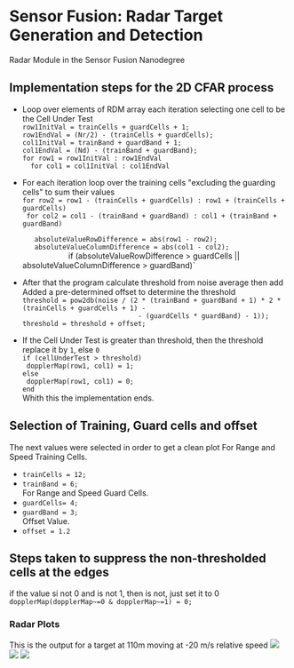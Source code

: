 # Sensor Fusion: Radar Target Generation and Detection
Radar Module in the Sensor Fusion Nanodegree

## Implementation steps for the 2D CFAR process
* Loop over elements of RDM array each iteration selecting one cell to be the Cell Under Test<br>
`row1InitVal = trainCells + guardCells + 1;      `<br>
`row1EndVal = (Nr/2) - (trainCells + guardCells);`<br>
`col1InitVal = trainBand + guardBand + 1;        `<br>
`col1EndVal = (Nd) - (trainBand + guardBand);    `<br>
`for row1 = row1InitVal : row1EndVal`<br>
`  for col1 = col1InitVal : col1EndVal`

* For each iteration loop over the training cells "excluding the guarding cells" to sum their values<br>
`for row2 = row1 - (trainCells + guardCells) : row1 + (trainCells + guardCells)              `<br>
`  for col2 = col1 - (trainBand + guardBand) : col1 + (trainBand + guardBand)                `<br>
`          `<br>
`   absoluteValueRowDifference = abs(row1 - row2);`<br>
`   absoluteValueColumnDifference = abs(col1 - col2);`<br>
`          
`    if (absoluteValueRowDifference > guardCells || absoluteValueColumnDifference > guardBand)`

* After that the program calculate threshold from noise average then add Added a pre-determined offset to determine the threshold<br>
`threshold = pow2db(noise / (2 * (trainBand + guardBand + 1) * 2 * (trainCells + guardCells + 1) - `<br>
`                              - (guardCells * guardBand) - 1));                                   `<br>
`threshold = threshold + offset;                                                                   `

* If the Cell Under Test is greater than threshold, then the threshold replace it by `1`, else `0` <br>
`if (cellUnderTest > threshold)`<br>
`  dopplerMap(row1, col1) = 1; `<br>
`else                          `<br>
`  dopplerMap(row1, col1) = 0; `<br>
`end`<br>
Whith this the implementation ends.

## Selection of Training, Guard cells and offset
The next values were selected in order to get a clean plot
For Range and Speed Training Cells.
* `trainCells = 12;`<br>
* `trainBand = 6;  `<br>
For Range and Speed Guard Cells.
* `guardCells= 4;  `<br>
* `guardBand = 3;  `<br>
Offset Value.
* `offset = 1.2    ` <br>

## Steps taken to suppress the non-thresholded cells at the edges
if the value si not 0 and is not 1, then is not, just set it to 0 
`dopplerMap(dopplerMap~=0 & dopplerMap~=1) = 0;`

### **Radar Plots**
This is the output for a target at 110m moving at -20 m/s relative speed
<img src="images/plots1.png" />
<img src="images/plots2.png" />
<img src="images/plots3.png" />